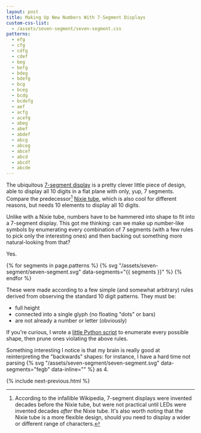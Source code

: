 ```yaml
---
layout: post
title: Making Up New Numbers With 7-Segment Displays
custom-css-list:
  - /assets/seven-segment/seven-segment.css
patterns:
  - efg
  - cfg
  - cdfg
  - cdef
  - beg
  - befg
  - bdeg
  - bdefg
  - bcg
  - bceg
  - bcdg
  - bcdefg
  - aef
  - acfg
  - acefg
  - abeg
  - abef
  - abdef
  - abcg
  - abceg
  - abcef
  - abcd
  - abcdf
  - abcde
---
```


The ubiquitous [7-segment display](https://en.wikipedia.org/wiki/Seven-segment_display) is a pretty clever little piece of design, able to display all 10 digits in a flat plane with only, yup, 7 segments. Compare the predecessor[^1] [Nixie tube](https://en.wikipedia.org/wiki/Nixie_tube), which is also cool for different reasons, but needs 10 elements to display all 10 digits.

Unlike with a Nixie tube, numbers have to be hammered into shape to fit into a 7-segment display. This got me thinking: can we make up number-like symbols by enumerating every combination of 7 segments (with a few rules to pick only the interesting ones) and then backing out something more natural-looking from that?

Yes.

{% for segments in page.patterns %}
  {% svg "/assets/seven-segment/seven-segment.svg" data-segments="{{ segments }}" %}
{% endfor %}

These were made according to a few simple (and somewhat arbitrary) rules derived from observing the standard 10 digit patterns. They must be:

- full height
- connected into a single glyph (no floating "dots" or bars)
- are not already a number or letter (obviously)

If you're curious, I wrote a [little Python script](/assets/seven-segment/generate.txt) to enumerate every possible shape, then prune ones violating the above rules.

Something interesting I notice is that my brain is really good at reinterpreting the "backwards" shapes: for instance, I have a hard time not parsing {% svg "/assets/seven-segment/seven-segment.svg" data-segments="fegb" data-inline="" %} as 4.

{% include next-previous.html %}

[^1]: According to the infallible Wikipedia, 7-segment displays were invented decades before the Nixie tube, but were not practical until LEDs were invented decades _after_ the Nixie tube. It's also worth noting that the Nixie tube is a more flexible design, should you need to display a wider or different range of characters.

